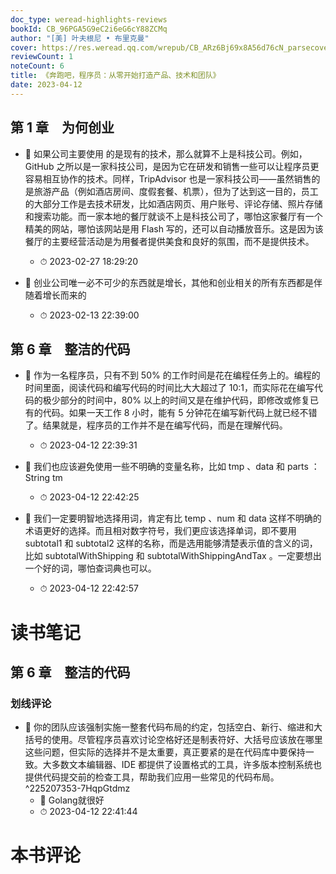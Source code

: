 ```yaml
---
doc_type: weread-highlights-reviews
bookId: CB_96PGA5G9eC2i6eG6cY88ZCMq
author: "[美] 叶夫根尼 • 布里克曼"
cover: https://res.weread.qq.com/wrepub/CB_ARz6Bj69x8A56d76cN_parsecover
reviewCount: 1
noteCount: 6
title: 《奔跑吧，程序员：从零开始打造产品、技术和团队》
date: 2023-04-12
---
```



## 第 1 章　为何创业


- 📌 如果公司主要使用 的是现有的技术，那么就算不上是科技公司。例如，GitHub 之所以是一家科技公司，是因为它在研发和销售一些可以让程序员更容易相互协作的技术。同样，TripAdvisor 也是一家科技公司——虽然销售的是旅游产品（例如酒店房间、度假套餐、机票），但为了达到这一目的，员工的大部分工作是去技术研发，比如酒店网页、用户账号、评论存储、照片存储和搜索功能。而一家本地的餐厅就谈不上是科技公司了，哪怕这家餐厅有一个精美的网站，哪怕该网站是用 Flash 写的，还可以自动播放音乐。这是因为该餐厅的主要经营活动是为用餐者提供美食和良好的氛围，而不是提供技术。 
    - ⏱ 2023-02-27 18:29:20 

- 📌 创业公司唯一必不可少的东西就是增长，其他和创业相关的所有东西都是伴随着增长而来的 
    - ⏱ 2023-02-13 22:39:00 
## 第 6 章　整洁的代码


- 📌 作为一名程序员，只有不到 50% 的工作时间是花在编程任务上的。编程的时间里面，阅读代码和编写代码的时间比大大超过了 10∶1，而实际花在编写代码的极少部分的时间中，80% 以上的时间又是在维护代码，即修改或修复已有的代码。如果一天工作 8 小时，能有 5 分钟花在编写新代码上就已经不错了。结果就是，程序员的工作并不是在编写代码，而是在理解代码。 
    - ⏱ 2023-04-12 22:39:31 
 

- 📌 我们也应该避免使用一些不明确的变量名称，比如 tmp 、data 和 parts ：​String tm 
    - ⏱ 2023-04-12 22:42:25 

- 📌 我们一定要明智地选择用词，肯定有比 temp 、num 和 data 这样不明确的术语更好的选择。而且相对数字符号，我们更应该选择单词，即不要用 subtotal1 和 subtotal2 这样的名称，而是选用能够清楚表示值的含义的词，比如 subtotalWithShipping 和 subtotalWithShippingAndTax 。一定要想出一个好的词，哪怕查词典也可以。 
    - ⏱ 2023-04-12 22:42:57 

# 读书笔记

## 第 6 章　整洁的代码

### 划线评论
- 📌 你的团队应该强制实施一整套代码布局的约定，包括空白、新行、缩进和大括号的使用。尽管程序员喜欢讨论空格好还是制表符好、大括号应该放在哪里这些问题，但实际的选择并不是太重要，真正要紧的是在代码库中要保持一致。大多数文本编辑器、IDE 都提供了设置格式的工具，许多版本控制系统也提供代码提交前的检查工具，帮助我们应用一些常见的代码布局。  ^225207353-7HqpGtdmz
    - 💭 Golang就很好
    - ⏱ 2023-04-12 22:41:44
   

# 本书评论
